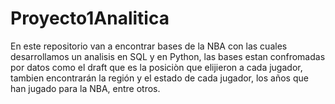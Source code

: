 # Proyecto1Analitica
En este repositorio van a encontrar bases de la NBA con las cuales desarrollamos un analisis en SQL y en Python, las bases estan confromadas por datos como el draft que es la posiciòn que elijieron a cada jugador, tambien encontrarán la región y el estado de cada jugador, los años que han jugado para la NBA, entre otros.  
